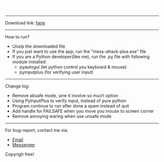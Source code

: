 <!DOCTYPE html>
<html>
<head>
<style>
h2{color: white;}
h2:hover{color: aqua;}
</style>
</head>
<h2>mess-attack-plus</h2>
<hr><p>Download link: <a href="https://codeload.github.com/ThienStai/mess-attack-plus/zip/master">here</a> </p>
<hr>
<p>How to run?</p>
<ul>
<li>Unzip the downloaded file</li>
<li>If you just want to use the app, run the "mess-attack-plus.exe" file</li>
<li>If you are a Python developer(like me), run the .py file with following module installed:
<ul>
<li>pyautogui (let python control you keyboard & mouse)
<li>pyinputplus (for verifying user input)</li>
</ul>
</li>
</ul><hr>
<p>Change log:</p>
<ul>
<li>Remove absafe mode, sine it involve so much option</li>
<li>Using PyInputPlus to verify input, instead of pure python</li>
<li>Program continue to run after done a spam instead of quit</li>
<li>Add handle for FAILSAFE when you move you mouse to screen corner</li>
<li>Remove annoying waring when use unsafe mode</li>
</ul>
<hr>
<p>For bug-report, contact me via:</p><ul>
<li><a href="&#109;&#97;&#105;&#108;&#116;&#111;&#58;&#116;&#104;&#105;&#101;&#110;&#112;&#108;&#97;&#121;&#103;&#97;&#109;&#101;&#57;&#56;&#64;&#103;&#109;&#97;&#105;&#108;&#46;&#99;&#111;&#109;">Email</a></li>
<li><a href="https:///www.messenger.com/t/thienplaugame98">Messenger</a></li>
</ul>
<p>Copyrigh free!</p>
</html>


